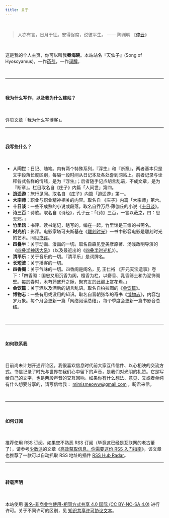 ```yaml
---
title: 关于
---
```


<br/>

> 人亦有言，日月于征。安得促席，说彼平生。         —— 陶渊明 《[停云](https://zh.m.wikisource.org/zh-hans/%E5%81%9C%E9%9B%B2)》

<br/>

这是我的个人主页，你可以叫我**秦海碗**。本站站名『天仙子』(Song of Hyoscyamus)，一作[药引](https://zh.wikipedia.org/wiki/%E5%A4%A9%E4%BB%99%E5%AD%90_(%E6%A4%8D%E7%89%A9))，一作[词牌](https://zh.m.wikipedia.org/zh-hans/%E5%A4%A9%E4%BB%99%E5%AD%90)。

<br/>

---

<br/>

#### 我为什么写作，以及我为什么建站？

<br/>

详见文章「[我为什么写博客](https://tianxianzi.me/2022/12/29/why_do_i_write_blogs/)」。



---

<br/>

#### 我写些什么？



<br/>

- **人间世**：日记、随笔。内有两个特殊系列，『浮生』和『断章』，两者基本只是文字段落长度区别，每隔一段时间从日记本及各处誊到网站上。前者记录与诠释各式各样的情绪，是为『浮生』；后者随手记点胡言乱语，不成文章，是为『断章』。栏目取名自《庄子》内篇「人间世」第四。
- **逍遥游**：旅行见闻。取名自 《庄子》内篇「逍遥游」第一。
- **大宗师**：职业与职业精神相关的内容。取名自 《庄子》内篇「大宗师」第六。
- **十日谈**：一些不成熟的小说或段落。取名自乔万尼·薄伽丘的小说《[十日谈](https://book.douban.com/subject/25897666/)》。
- **诗三百**：诗歌。取名自《诗经》，孔子云：「《诗》三百，一言以蔽之，曰：思无邪。」
- **竹里馆**：书评、读书笔记，瞎写的，编在一起。竹里馆是王维的书斋名。
- **时光机**：影评。电影家塔可夫斯基在《[雕刻时光](https://book.douban.com/subject/26435510/)》一书中形容电影是雕刻时光的艺术。同见[书评](https://tianxianzi.me/2022/12/10/sculpting_in_time/)。
- **四叠半**：关于动画、漫画的一切。取名自森见登美彦原著、汤浅政明导演的《[四叠半神话大系](https://movie.douban.com/subject/4195678/)》（以及最近出的《[四叠半时光机](https://movie.douban.com/subject/35563505/)》）。
- **清平乐**：关于音乐的一切。『清平乐』是词牌名。
- **长短波**：关于播客的一切。
- **四香阁**：关于气味的一切。四香阁是阁名，见 王仁裕 《开元天宝遗事》卷下：「四香阁：国忠又用沉香为阁，檀香为栏，以麝香、乳香筛土和为泥饰阁壁。每於春时，木芍药盛开之际，聚宾友於此阁上赏花焉。」
- **会饮篇**：关于酒以及酒后的胡言乱语。取名自柏拉图的《[会饮篇](https://book.douban.com/subject/21570668/)》。
- **博物志**：一些有用或没用的知识。取名自晋朝张华的奇书《[博物志](https://zh.m.wikisource.org/zh/%E5%8D%9A%E7%89%A9%E5%BF%97)》，内容包罗万象。每个月会更新一篇「网络阅读总结」，每个季度会更新一篇书影音总结。

<br/>

---

<br/>

#### 如何联系我

<br/>

目前尚未计划开通评论区。我很喜欢信息时代前大家互传信件、以心相映的交流方式。书信记录了时光与世界在我们心中留下的声音，是我们对光阴的礼赞。它是写给自己的文字，也是两段声音的交互回响。如果你有什么想法、意见、又或者单纯有什么想要分享的，请写信给我： mimismeoww@gmail.com ，盼君来信。

<br/>

---

<br/>

#### 如何订阅

<br/>

推荐使用 RSS 订阅。如果您不熟悉 RSS 订阅（毕竟这已经是互联网的老古董了），请参考[少数派](https://sspai.com/)的文章《[高效获取信息，你需要这份 RSS 入门指南](https://sspai.com/post/56391)》，该文章也推荐了一款可以自动抓取 RSS 地址的插件 [RSS Hub Radar](https://chrome.google.com/webstore/detail/rsshub-radar/kefjpfngnndepjbopdmoebkipbgkggaa)。



---

<br/>

#### 转载声明

<br/>

本站使用 [署名-非商业性使用-相同方式共享 4.0 国际 (CC BY-NC-SA 4.0)](https://creativecommons.org/licenses/by-nc-sa/4.0/deed.zh) 进行许可。关于不同许可的区别，见 [知识共享许可协议文本](https://creativecommons.net.cn/licenses/meet-the-licenses/)。
